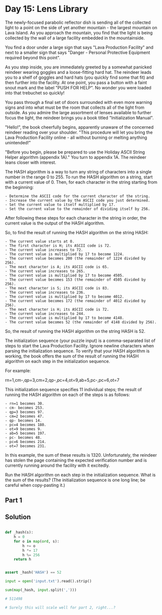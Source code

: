 # Day 15: Lens Library

The newly-focused parabolic reflector dish is sending all of the collected light to a point on the side of yet another mountain - the largest mountain on Lava Island. As you approach the mountain, you find that the light is being collected by the wall of a large facility embedded in the mountainside.

You find a door under a large sign that says "Lava Production Facility" and next to a smaller sign that says "Danger - Personal Protective Equipment required beyond this point".

As you step inside, you are immediately greeted by a somewhat panicked reindeer wearing goggles and a loose-fitting hard hat. The reindeer leads you to a shelf of goggles and hard hats (you quickly find some that fit) and then further into the facility. At one point, you pass a button with a faint snout mark and the label "PUSH FOR HELP". No wonder you were loaded into that trebuchet so quickly!

You pass through a final set of doors surrounded with even more warning signs and into what must be the room that collects all of the light from outside. As you admire the large assortment of lenses available to further focus the light, the reindeer brings you a book titled "Initialization Manual".

"Hello!", the book cheerfully begins, apparently unaware of the concerned reindeer reading over your shoulder. "This procedure will let you bring the Lava Production Facility online - all without burning or melting anything unintended!"

"Before you begin, please be prepared to use the Holiday ASCII String Helper algorithm (appendix 1A)." You turn to appendix 1A. The reindeer leans closer with interest.

The HASH algorithm is a way to turn any string of characters into a single number in the range 0 to 255. To run the HASH algorithm on a string, start with a current value of 0. Then, for each character in the string starting from the beginning:

    - Determine the ASCII code for the current character of the string.
    - Increase the current value by the ASCII code you just determined.
    - Set the current value to itself multiplied by 17.
    - Set the current value to the remainder of dividing itself by 256.

After following these steps for each character in the string in order, the current value is the output of the HASH algorithm.

So, to find the result of running the HASH algorithm on the string HASH:

    - The current value starts at 0.
    - The first character is H; its ASCII code is 72.
    - The current value increases to 72.
    - The current value is multiplied by 17 to become 1224.
    - The current value becomes 200 (the remainder of 1224 divided by 256).
    - The next character is A; its ASCII code is 65.
    - The current value increases to 265.
    - The current value is multiplied by 17 to become 4505.
    - The current value becomes 153 (the remainder of 4505 divided by 256).
    - The next character is S; its ASCII code is 83.
    - The current value increases to 236.
    - The current value is multiplied by 17 to become 4012.
    - The current value becomes 172 (the remainder of 4012 divided by 256).
    - The next character is H; its ASCII code is 72.
    - The current value increases to 244.
    - The current value is multiplied by 17 to become 4148.
    - The current value becomes 52 (the remainder of 4148 divided by 256).

So, the result of running the HASH algorithm on the string HASH is 52.

The initialization sequence (your puzzle input) is a comma-separated list of steps to start the Lava Production Facility. Ignore newline characters when parsing the initialization sequence. To verify that your HASH algorithm is working, the book offers the sum of the result of running the HASH algorithm on each step in the initialization sequence.

For example:

rn=1,cm-,qp=3,cm=2,qp-,pc=4,ot=9,ab=5,pc-,pc=6,ot=7

This initialization sequence specifies 11 individual steps; the result of running the HASH algorithm on each of the steps is as follows:

    - rn=1 becomes 30.
    - cm- becomes 253.
    - qp=3 becomes 97.
    - cm=2 becomes 47.
    - qp- becomes 14.
    - pc=4 becomes 180.
    - ot=9 becomes 9.
    - ab=5 becomes 197.
    - pc- becomes 48.
    - pc=6 becomes 214.
    - ot=7 becomes 231.

In this example, the sum of these results is 1320. Unfortunately, the reindeer has stolen the page containing the expected verification number and is currently running around the facility with it excitedly.

Run the HASH algorithm on each step in the initialization sequence. What is the sum of the results? (The initialization sequence is one long line; be careful when copy-pasting it.)

## Part 1

## Solution

```python

def _hash(s):
    h = 0
    for o in map(ord, s):
        h += o
        h *= 17
        h %= 256
    return h


assert _hash('HASH') == 52

input = open('input.txt').read().strip()

sum(map(_hash, input.split(',')))

# 511498

# Surely this will scale well for part 2, right...?

```
